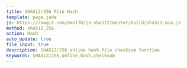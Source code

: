 ```yaml
---
title: SHA512/256 File Hash
template: page.jade
js: https://rawgit.com/emn178/js-sha512/master/build/sha512.min.js
method: sha512_256
action: Hash
auto_update: true
file_input: true
description: SHA512/256 online hash file checksum function
keywords: SHA512/256,online,hash,checksum
---
```


